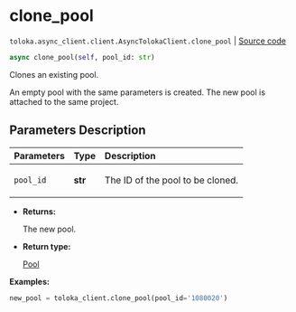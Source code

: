 # clone_pool
`toloka.async_client.client.AsyncTolokaClient.clone_pool` | [Source code](https://github.com/Toloka/toloka-kit/blob/v1.2.3/src/async_client/client.py#L0)

```python
async clone_pool(self, pool_id: str)
```

Clones an existing pool.


An empty pool with the same parameters is created.
The new pool is attached to the same project.

## Parameters Description

| Parameters | Type | Description |
| :----------| :----| :-----------|
`pool_id`|**str**|<p>The ID of the pool to be cloned.</p>

* **Returns:**

  The new pool.

* **Return type:**

  [Pool](toloka.client.pool.Pool.md)

**Examples:**


```python
new_pool = toloka_client.clone_pool(pool_id='1080020')
```
